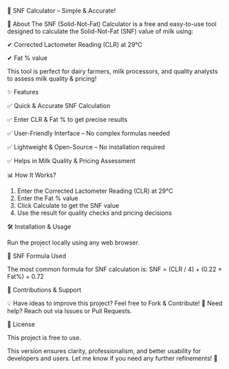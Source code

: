 🥛 SNF Calculator – Simple & Accurate!

📌 About
The SNF (Solid-Not-Fat) Calculator is a free and easy-to-use tool designed to calculate the Solid-Not-Fat (SNF) value of milk using:

✔ Corrected Lactometer Reading (CLR) at 29°C

✔ Fat % value

This tool is perfect for dairy farmers, milk processors, and quality analysts to assess milk quality & pricing!

✨ Features

✅ Quick & Accurate SNF Calculation

✅ Enter CLR & Fat % to get precise results

✅ User-Friendly Interface – No complex formulas needed

✅ Lightweight & Open-Source – No installation required

✅ Helps in Milk Quality & Pricing Assessment

📊 How It Works?

1. Enter the Corrected Lactometer Reading (CLR) at 29°C
2. Enter the Fat % value
3. Click Calculate to get the SNF value
4. Use the result for quality checks and pricing decisions

🛠 Installation & Usage

Run the project locally using any web browser.

🔢 SNF Formula Used

The most common formula for SNF calculation is:
SNF = (CLR / 4) + (0.22 × Fat%) + 0.72

📌 Contributions & Support

💡 Have ideas to improve this project? Feel free to Fork & Contribute!
📧 Need help? Reach out via Issues or Pull Requests.

📜 License

This project is free to use.

This version ensures clarity, professionalism, and better usability for developers and users. Let me know if you need any further refinements! 🚀
